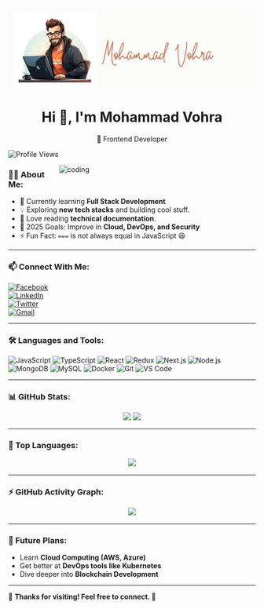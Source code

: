 ![logo](https://github.com/MohammadV2704/MohammadV2704/blob/main/Mohammad.png)

<h1 align="center"> Hi 👋, I'm Mohammad Vohra </h1>
<p align="center"> 🚀 Frontend Developer </p>  

![Profile Views](https://komarev.com/ghpvc/?username=MohammadV2704&color=brightgreen)

<img align="right" alt="coding" width="400" src="Gif.gif">


### 👨‍💻 About Me:
- 🌱 Currently learning **Full Stack Development**
- 💡 Exploring **new tech stacks** and building cool stuff.
- 📖 Love reading **technical documentation**.
- 🎯 2025 Goals: Improve in **Cloud, DevOps, and Security**
- ⚡ Fun Fact: `===` is not always equal in JavaScript 😆

---

### 📫 Connect With Me:
[![Facebook](https://img.shields.io/badge/Facebook-%231877F2.svg?&style=for-the-badge&logo=facebook&logoColor=white)](https://facebook.com/yourprofile)  
[![LinkedIn](https://img.shields.io/badge/LinkedIn-%230077B5.svg?&style=for-the-badge&logo=linkedin&logoColor=white)](https://linkedin.com/in/vohra-mohammad-51b58021b/)  
[![Twitter](https://img.shields.io/badge/Twitter-%231DA1F2.svg?&style=for-the-badge&logo=twitter&logoColor=white)](https://twitter.com/vohramohammad6)  
[![Gmail](https://img.shields.io/badge/Gmail-D14836?style=for-the-badge&logo=gmail&logoColor=white)](mailto:vohramohammad5253@gmail.com)

---

### 🛠️ Languages and Tools:
![JavaScript](https://img.shields.io/badge/JavaScript-F7DF1E?style=for-the-badge&logo=javascript&logoColor=black)
![TypeScript](https://img.shields.io/badge/TypeScript-007ACC?style=for-the-badge&logo=typescript&logoColor=white)
![React](https://img.shields.io/badge/React-61DAFB?style=for-the-badge&logo=react&logoColor=black)
![Redux](https://img.shields.io/badge/Redux-764ABC?style=for-the-badge&logo=redux&logoColor=white)
![Next.js](https://img.shields.io/badge/Next.js-000000?style=for-the-badge&logo=nextdotjs&logoColor=white)
![Node.js](https://img.shields.io/badge/Node.js-339933?style=for-the-badge&logo=nodedotjs&logoColor=white)
![MongoDB](https://img.shields.io/badge/MongoDB-47A248?style=for-the-badge&logo=mongodb&logoColor=white)
![MySQL](https://img.shields.io/badge/MySQL-4479A1?style=for-the-badge&logo=mysql&logoColor=white)
![Docker](https://img.shields.io/badge/Docker-2496ED?style=for-the-badge&logo=docker&logoColor=white)
![Git](https://img.shields.io/badge/Git-F05032?style=for-the-badge&logo=git&logoColor=white)
![VS Code](https://img.shields.io/badge/VS%20Code-0078D4?style=for-the-badge&logo=visual-studio-code&logoColor=white)

---

### 📊 GitHub Stats:
<p align="center">
  <img width="48%" src="https://github-readme-stats.vercel.app/api?username=MohammadV2704&show_icons=true&theme=radical" />
  <img width="48%" src="https://github-readme-streak-stats.herokuapp.com/?user=MohammadV2704&theme=radical" />
</p>

---

### 🚀 Top Languages:
<p align="center">
  <img src="https://github-readme-stats.vercel.app/api/top-langs/?username=MohammadV2704&langs_count=10&layout=compact&theme=radical" />
</p>

---

### ⚡ GitHub Activity Graph:
<p align="center">
  <img src="https://github-readme-activity-graph.vercel.app/graph?username=MohammadV2704&theme=react-dark&hide_border=true" />
</p>

---

### 🎯 Future Plans:
- Learn **Cloud Computing (AWS, Azure)**
- Get better at **DevOps tools like Kubernetes**
- Dive deeper into **Blockchain Development**

---

🤩 **Thanks for visiting! Feel free to connect. 🚀**
